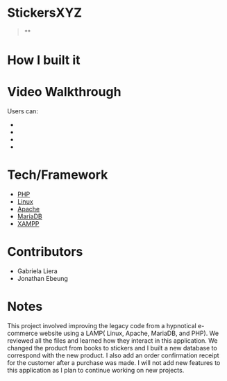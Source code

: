 # StickersXYZ
> **



# How I built it


# Video Walkthrough
Users can:
  <ul>
    <li></li>
    <li></li>
    <li></li>
    <li></li>
  </ul>

# Tech/Framework
<ul>
  <li><a href="https://www.php.net/">PHP</a></li>
  <li><a href="https://www.linux.org/pages/download/">Linux</a></li>
  <li><a href="https://httpd.apache.org/">Apache</a></li>
  <li><a href="https://mariadb.org/download/?t=mariadb&p=mariadb&r=10.11.0&os=windows&cpu=x86_64&pkg=msi&m=gigenet">MariaDB</a></li>
  <li><a href="https://www.apachefriends.org/">XAMPP</a></li>
</ul>

# Contributors
  <ul>
  <li>Gabriela Liera</li>
  <li>Jonathan Ebeung</li>
  </ul>

# Notes
This project involved improving the legacy code from a hypnotical e-commerce website using a LAMP( Linux, Apache, MariaDB, and PHP). We reviewed all the files and learned how they interact in this application. We changed the product from books to stickers and I built a new database to correspond with the new product. I also add an order confirmation receipt for the customer after a purchase was made. I will not add new features to this application as I plan to continue working on new projects.
